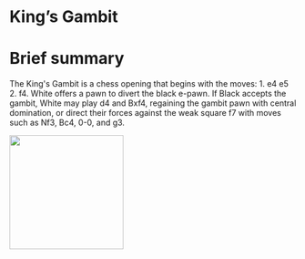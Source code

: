 
King’s Gambit
=============

# Brief summary


The King's Gambit is a chess opening that begins with the moves: 1. e4 e5 2. f4. White offers a pawn to divert the black e-pawn. If Black accepts the gambit, White may play d4 and Bxf4, regaining the gambit pawn with central domination, or direct their forces against the weak square f7 with moves such as Nf3, Bc4, 0-0, and g3.

<img src="../img/King’s Gambit.jpg" width="200"/>